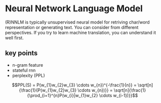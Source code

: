 # Neural Network Language Model
(R)NNLM is typically unsupervised neural model for retriving char/word representation or generating text. You can consider from different perspectives. If you try to learn machine translation, you can understand it well first. 

## key points
+ n-gram feature
+ stateful rnn
+ perplexity (PPL) 

$$PPL(S) = P(w_{1}w_{2}w_{3} \cdots w_{n})^{-\frac{1}{n}}  = \sqrt[n]{\frac{1}{P(w_{1}w_{2}w_{3} \cdots w_{n})}} = \sqrt[n]{\frac{1}{\prod_{i=1}^{n}P(w_{i}|w_{1}w_{2} \cdots w_{i-1})}}$$
